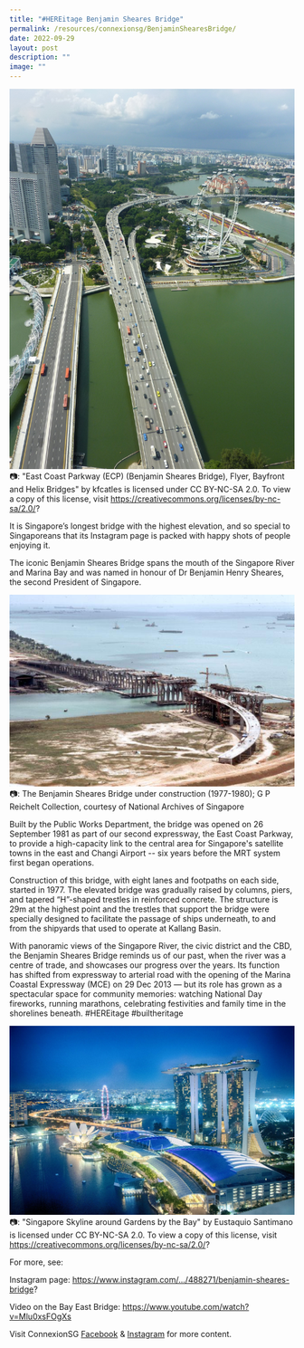 ```yaml
---
title: "#HEREitage Benjamin Sheares Bridge"
permalink: /resources/connexionsg/BenjaminShearesBridge/
date: 2022-09-29
layout: post
description: ""
image: ""
---
```

![](/images/connexionsg/2022/Bridge%201.jpg)
📷: "East Coast Parkway (ECP) (Benjamin Sheares Bridge), Flyer, Bayfront and Helix Bridges" by kfcatles is licensed under CC BY-NC-SA 2.0. To view a copy of this license, visit https://creativecommons.org/licenses/by-nc-sa/2.0/? 

It is Singapore’s longest bridge with the highest elevation, and so special to Singaporeans that its Instagram page is packed with happy shots of people enjoying it.

The iconic Benjamin Sheares Bridge spans the mouth of the Singapore River and Marina Bay and was named in honour of Dr Benjamin Henry Sheares, the second President of Singapore.

![](/images/connexionsg/2022/Bridge%203.png)
📷: The Benjamin Sheares Bridge under construction (1977-1980); G P Reichelt Collection, courtesy of National Archives of Singapore

Built by the Public Works Department, the bridge was opened on 26 September 1981 as part of our second expressway, the East Coast Parkway, to provide a high-capacity link to the central area for Singapore's satellite towns in the east and Changi Airport -- six years before the MRT system first began operations.

Construction of this bridge, with eight lanes and footpaths on each side, started in 1977. The elevated bridge was gradually raised by columns, piers, and tapered “H”-shaped trestles in reinforced concrete. The structure is 29m at the highest point and the trestles that support the bridge were specially designed to facilitate the passage of ships underneath, to and from the shipyards that used to operate at Kallang Basin.

With panoramic views of the Singapore River, the civic district and the CBD, the Benjamin Sheares Bridge reminds us of our past, when the river was a centre of trade, and showcases our progress over the years. Its function has shifted from expressway to arterial road with the opening of the Marina Coastal Expressway (MCE) on 29 Dec 2013 — but its role has grown as a spectacular space for community memories: watching National Day fireworks, running marathons, celebrating festivities and family time in the shorelines beneath. #HEREitage #builtheritage

![](/images/connexionsg/2022/Bridge%202.jpg)
📷: "Singapore Skyline around Gardens by the Bay" by Eustaquio Santimano is licensed under CC BY-NC-SA 2.0. To view a copy of this license, visit https://creativecommons.org/licenses/by-nc-sa/2.0/?



For more, see:

Instagram page: https://www.instagram.com/.../488271/benjamin-sheares-bridge?

Video on the Bay East Bridge: https://www.youtube.com/watch?v=Mlu0xsFOgXs

Visit ConnexionSG [Facebook](https://www.facebook.com/ConnexionSG) & [Instagram](https://www.instagram.com/connexionsg/) for more content.